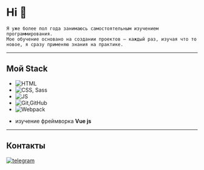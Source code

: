 # Hi 👋
```
Я уже более пол года занимаюсь самостоятельным изучением программирования.
Мое обучение основано на создании проектов – каждый раз, изучая что то новое, я сразу применяю знания на практике.
```
---
## Мой Stack

* ![HTML](https://img.shields.io/badge/HTML-blue)
* ![CSS, Sass](https://img.shields.io/badge/CSS,Sass-red)
* ![JS](https://img.shields.io/badge/JS-yellow)
* ![Git,GitHub](https://img.shields.io/badge/Git,GitHub-black)
* ![Webpack](https://img.shields.io/badge/Webpack-orange)
- изучение фреймворка __Vue js__
---
## Контакты
[![telegram](https://img.shields.io/badge/Telegram-black??style=for-the-badge&logo=telegram)](https://t.me/NikolaiNikola1)

